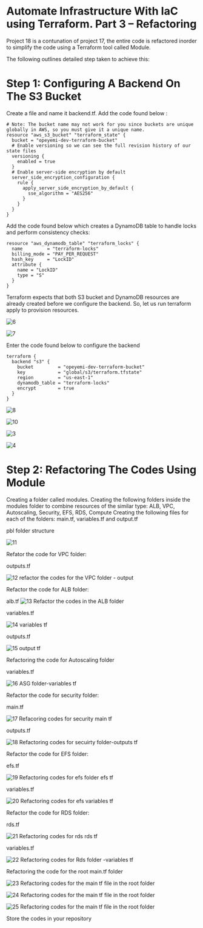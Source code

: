 # Automate Infrastructure With IaC using Terraform. Part 3 – Refactoring #

Project 18 is a contunation of project 17, the entire code is refactored inorder to simplify the code using a Terraform tool called Module.

The following outlines detailed step taken to achieve this:

# Step 1: Configuring A Backend On The S3 Bucket #

Create a file and name it backend.tf. Add the code found below :
```
# Note: The bucket name may not work for you since buckets are unique globally in AWS, so you must give it a unique name.
resource "aws_s3_bucket" "terraform_state" {
  bucket = "opeyemi-dev-terraform-bucket"
  # Enable versioning so we can see the full revision history of our state files
  versioning {
    enabled = true
  }
  # Enable server-side encryption by default
  server_side_encryption_configuration {
    rule {
      apply_server_side_encryption_by_default {
        sse_algorithm = "AES256"
      }
    }
  }
}
```

Add the code found below which creates a DynamoDB table to handle locks and perform consistency checks:

```
resource "aws_dynamodb_table" "terraform_locks" {
  name         = "terraform-locks"
  billing_mode = "PAY_PER_REQUEST"
  hash_key     = "LockID"
  attribute {
    name = "LockID"
    type = "S"
  }
}
```

Terraform expects that both S3 bucket and DynamoDB resources are already created before we configure the backend. So, let us run terraform apply to provision resources.

![6](https://github.com/opeyemiagbadero/18-Automate-Infrastructure-With-IaC-using-Terraform-Part-3/assets/79456052/c30917d6-a943-4d67-bc41-2e750f0840a7)

![7](https://github.com/opeyemiagbadero/18-Automate-Infrastructure-With-IaC-using-Terraform-Part-3/assets/79456052/34195ffd-a23c-40c4-ac93-774ee9d65c7f)


Enter the code found below to configure the backend
```
terraform {
  backend "s3" {
    bucket         = "opeyemi-dev-terraform-bucket"
    key            = "global/s3/terraform.tfstate"
    region         = "us-east-1"
    dynamodb_table = "terraform-locks"
    encrypt        = true
  }
}
```

![8](https://github.com/opeyemiagbadero/18-Automate-Infrastructure-With-IaC-using-Terraform-Part-3/assets/79456052/6f7f68dc-5544-45c4-b433-33b1cda2ac37)

![10](https://github.com/opeyemiagbadero/18-Automate-Infrastructure-With-IaC-using-Terraform-Part-3/assets/79456052/df87a98c-c9b1-4491-901f-0691be4f37c3)


![3](https://github.com/opeyemiagbadero/18-Automate-Infrastructure-With-IaC-using-Terraform-Part-3/assets/79456052/8399609b-3522-49e8-8ff3-6060c3bf9018)


![4](https://github.com/opeyemiagbadero/18-Automate-Infrastructure-With-IaC-using-Terraform-Part-3/assets/79456052/7d5a88df-d1f6-49c5-9d65-00e3112a687a)


# Step 2: Refactoring The Codes Using Module #

Creating a folder called modules. 
Creating the following folders inside the modules folder to combine resources of the similar type: ALB, VPC, Autoscaling, Security, EFS, RDS, Compute
Creating the following files for each of the folders: main.tf, variables.tf and output.tf

pbl folder structure

![11](https://github.com/opeyemiagbadero/18-Automate-Infrastructure-With-IaC-using-Terraform-Part-3/assets/79456052/34681e5b-c05d-4978-bf2d-6446ccfb6368)

Refator the code for VPC folder:

outputs.tf

![12 refactor the codes for the VPC folder - output](https://github.com/opeyemiagbadero/18-Automate-Infrastructure-With-IaC-using-Terraform-Part-3/assets/79456052/407b6c80-2a4e-4a8d-aa6e-d97981762ef1)

Refactor the code for ALB folder:

alb.tf
![13  Refactor the codes in the ALB folder](https://github.com/opeyemiagbadero/18-Automate-Infrastructure-With-IaC-using-Terraform-Part-3/assets/79456052/f84d0af6-b010-4225-88b9-d7ffe5891f69)

variables.tf

![14 variables tf](https://github.com/opeyemiagbadero/18-Automate-Infrastructure-With-IaC-using-Terraform-Part-3/assets/79456052/a723ecf3-b7e6-49d2-ba91-07c55365e34b)

outputs.tf

![15 output tf](https://github.com/opeyemiagbadero/18-Automate-Infrastructure-With-IaC-using-Terraform-Part-3/assets/79456052/67983340-e1b2-4bfe-9ec0-f6b6a2edcaf9)

Refactoring the code for Autoscaling folder

variables.tf

![16  ASG folder-variables tf](https://github.com/opeyemiagbadero/18-Automate-Infrastructure-With-IaC-using-Terraform-Part-3/assets/79456052/14827fe1-658c-452d-ae1d-a0869fde7cbd)

Refactor the code for security folder:

main.tf

![17  Refacoring codes for security main tf](https://github.com/opeyemiagbadero/18-Automate-Infrastructure-With-IaC-using-Terraform-Part-3/assets/79456052/aeb3655c-f458-4456-ae04-f44e84c1735a)

outputs.tf

![18  Refactoring codes for secuirty folder-outputs tf](https://github.com/opeyemiagbadero/18-Automate-Infrastructure-With-IaC-using-Terraform-Part-3/assets/79456052/23904486-3cb5-4433-ada2-4459830e7304)


Refactor the code for EFS folder:

efs.tf


![19  Refactoring codes for  efs folder efs tf](https://github.com/opeyemiagbadero/18-Automate-Infrastructure-With-IaC-using-Terraform-Part-3/assets/79456052/2208846b-5fd3-42a7-9d52-15f023091656)

variables.tf

![20  Refactoring codes for efs variables tf](https://github.com/opeyemiagbadero/18-Automate-Infrastructure-With-IaC-using-Terraform-Part-3/assets/79456052/5e179c55-3751-47be-898c-22261775a27e)

Refactor the code for RDS folder:

rds.tf

![21  Refactoring codes for rds rds tf](https://github.com/opeyemiagbadero/18-Automate-Infrastructure-With-IaC-using-Terraform-Part-3/assets/79456052/0bd792a2-0355-4bb2-a840-ed6b238712f5)

variables.tf

![22 Refactoring codes for Rds folder -variables tf](https://github.com/opeyemiagbadero/18-Automate-Infrastructure-With-IaC-using-Terraform-Part-3/assets/79456052/4dbbc4f2-0e8b-48fc-9b50-49c90de70256)

Refactoring the code for the root main.tf folder

![23 Refactoring codes for the main tf file in the root folder](https://github.com/opeyemiagbadero/18-Automate-Infrastructure-With-IaC-using-Terraform-Part-3/assets/79456052/677ac208-83f4-4c6d-b50a-de8cba2612ce)

![24 Refactoring codes for the main tf file in the root folder](https://github.com/opeyemiagbadero/18-Automate-Infrastructure-With-IaC-using-Terraform-Part-3/assets/79456052/78f5a0f9-169a-4b0d-991f-c090cf77edef)

![25 Refactoring codes for the main tf file in the root folder](https://github.com/opeyemiagbadero/18-Automate-Infrastructure-With-IaC-using-Terraform-Part-3/assets/79456052/de453f11-0616-4932-808c-12218f739f04)


Store the codes in your repository


















































